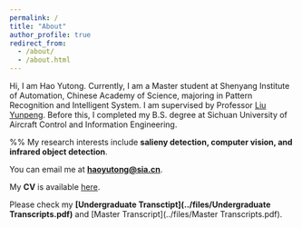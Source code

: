 ```yaml
---
permalink: /
title: "About"
author_profile: true
redirect_from: 
  - /about/
  - /about.html
---
```

Hi, I am Hao Yutong. Currently, I am a Master student at Shenyang Institute of Automation, Chinese Academy of Science, majoring in Pattern Recognition and Intelligent System. I am supervised by Professor [Liu Yunpeng](https://people.ucas.ac.cn/~0018623#%20636734). Before this, I completed my B.S. degree at Sichuan University of Aircraft Control and Information Engineering.

%% My research interests include **salieny detection, computer vision, and infrared object detection**. 

You can email me at **haoyutong@sia.cn**.

My **CV** is available [here](../files/CV.pdf).

Please check my **[Undergraduate Transctipt](../files/Undergraduate Transcripts.pdf)** and [Master Transcript](../files/Master Transcripts.pdf).
